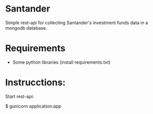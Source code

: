 # Santander

Simple rest-api for collecting Santander's investment funds data in a mongodb database.

# Requirements

- Some python libraries (install requirements.txt)

# Instrucctions:

Start rest-api:

$ gunicorn application:app
